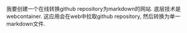 我要创建一个在线转换github repository为markdown的网站. 底层技术是webcontainer.
这应用会在web中拉取github repository, 然后转换为单一markdown文件.


